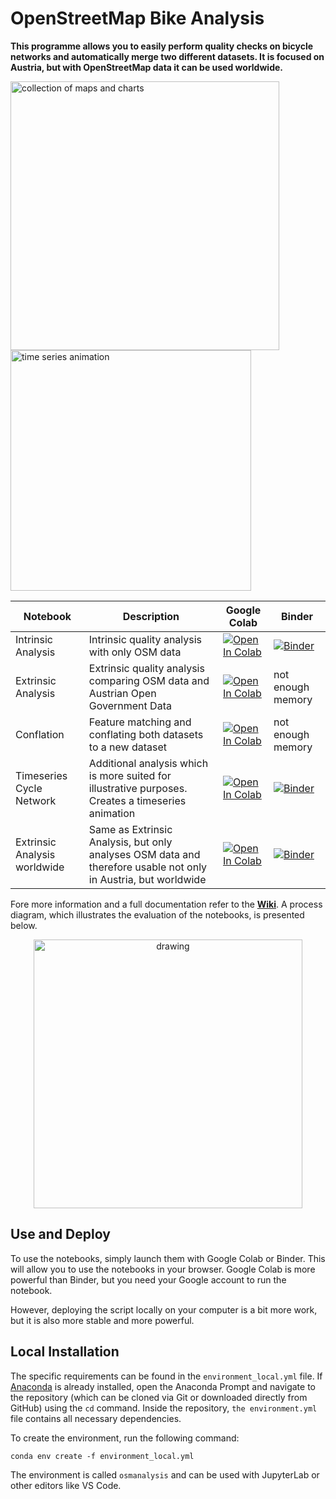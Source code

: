# OpenStreetMap Bike Analysis
**This programme allows you to easily perform quality checks on bicycle networks and automatically merge two different datasets. It is focused on Austria, but with OpenStreetMap data it can be used worldwide.**

<img src="https://i.imgur.com/ML4PBFf.jpeg" alt="collection of maps and charts" width="430"/><img src="https://i.imgur.com/HB73o3U.gif" alt="time series animation" width="385"/>


| Notebook | Description | Google Colab | Binder |
| -------- | ----------- | ------------ | ------ |
| Intrinsic Analysis | Intrinsic quality analysis with only OSM data | <a target="_blank" href="https://colab.research.google.com/github/marcelharing/osm-bike-analysis/blob/master/Intrinsic_Analysis.ipynb"><img src="https://colab.research.google.com/assets/colab-badge.svg" alt="Open In Colab"/></a> | [![Binder](https://mybinder.org/badge_logo.svg)](https://mybinder.org/v2/gh/marcelharing/osm-bike-analysis/HEAD) |
| Extrinsic Analysis | Extrinsic quality analysis comparing OSM data and Austrian Open Government Data | <a target="_blank" href="https://colab.research.google.com/github/marcelharing/osm-bike-analysis/blob/master/Extrinsic_Analysis.ipynb"><img src="https://colab.research.google.com/assets/colab-badge.svg" alt="Open In Colab"/></a> | not enough memory |
| Conflation | Feature matching and conflating both datasets to a new dataset | <a target="_blank" href="https://colab.research.google.com/github/marcelharing/osm-bike-analysis/blob/master/Conflation.ipynb"><img src="https://colab.research.google.com/assets/colab-badge.svg" alt="Open In Colab"/></a> | not enough memory |
| Timeseries Cycle Network| Additional analysis which is more suited for illustrative purposes. Creates a timeseries animation|<a target="_blank" href="https://colab.research.google.com/github/marcelharing/osm-bike-analysis/blob/master/Time_Series_Cycle_Network.ipynb"><img src="https://colab.research.google.com/assets/colab-badge.svg" alt="Open In Colab"/></a>| [![Binder](https://mybinder.org/badge_logo.svg)](https://mybinder.org/v2/gh/marcelharing/osm-bike-analysis/HEAD) |
| Extrinsic Analysis worldwide | Same as Extrinsic Analysis, but only analyses OSM data and therefore usable not only in Austria, but worldwide|<a target="_blank" href="https://colab.research.google.com/github/marcelharing/osm-bike-analysis/blob/master/Extrinsic_Analysis_worldwide.ipynb"><img src="https://colab.research.google.com/assets/colab-badge.svg" alt="Open In Colab"/></a>| [![Binder](https://mybinder.org/badge_logo.svg)](https://mybinder.org/v2/gh/marcelharing/osm-bike-analysis/HEAD) |

Fore more information and a full documentation refer to the **[Wiki](https://github.com/marcelharing/osm-bike-analysis/wiki)**. A process diagram, which illustrates the evaluation of the notebooks, is presented below. 

<p align="center">
    <img src="https://i.imgur.com/puCfQfj.png" alt="drawing" width="430"/>
</p>

## Use and Deploy
To use the notebooks, simply launch them with Google Colab or Binder. This will allow you to use the notebooks in your browser. Google Colab is more powerful than Binder, but you need your Google account to run the notebook.

However, deploying the script locally on your computer is a bit more work, but it is also more stable and more powerful.
## Local Installation
The specific requirements can be found in the ``environment_local.yml`` file. If  [Anaconda](https://anaconda.com/download) is already installed, open the Anaconda Prompt and navigate to the repository (which can be cloned via Git or downloaded directly from GitHub) using the ``cd`` command. Inside the repository, ``the environment.yml`` file contains all necessary dependencies.

To create the environment, run the following command:

```
conda env create -f environment_local.yml
```

The environment is called ``osmanalysis`` and can be used with JupyterLab or other editors like VS Code. 
